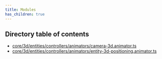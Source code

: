 ```yaml
---
title: Modules
has_children: true
---
```


<h2 class="text-delta">Directory table of contents</h2>

- [core/3d/entities/controllers/animators/camera-3d.animator.ts](/gg-web-engine/modules/core/3d/entities/controllers/animators/camera-3d.animator.ts)
- [core/3d/entities/controllers/animators/entity-3d-positioning.animator.ts](/gg-web-engine/modules/core/3d/entities/controllers/animators/entity-3d-positioning.animator.ts)
